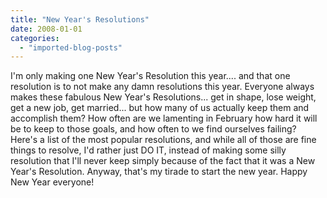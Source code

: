 ```yaml
---
title: "New Year's Resolutions"
date: 2008-01-01
categories: 
  - "imported-blog-posts"
---
```


I'm only making one New Year's Resolution this year.... and that one resolution is to not make any damn resolutions this year. Everyone always makes these fabulous New Year's Resolutions... get in shape, lose weight, get a new job, get married... but how many of us actually keep them and accomplish them? How often are we lamenting in February how hard it will be to keep to those goals, and how often to we find ourselves failing? Here's a list of the most popular resolutions, and while all of those are fine things to resolve, I'd rather just DO IT, instead of making some silly resolution that I'll never keep simply because of the fact that it was a New Year's Resolution. Anyway, that's my tirade to start the new year. Happy New Year everyone!
